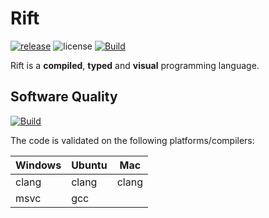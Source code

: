 # Rift

[![release](https://img.shields.io/github/release/PipeRift/rift?labelColor=394047)](https://github.com/PipeRift/rift/releases) ![license](https://img.shields.io/github/license/PipeRift/rift?labelColor=394047) [![Build](https://github.com/PipeRift/rift/workflows/CI/CD/badge.svg)](https://github.com/PipeRift/rift/actions)

Rift is a **compiled**, **typed** and **visual** programming language.

## Software Quality

[![Build](https://github.com/PipeRift/rift/workflows/CI/CD/badge.svg)](https://github.com/PipeRift/rift/actions)

The code is validated on the following platforms/compilers:

| Windows | Ubuntu | Mac   |
| ------- | ------ | ----- |
| clang   | clang  | clang |
| msvc    | gcc    |       |